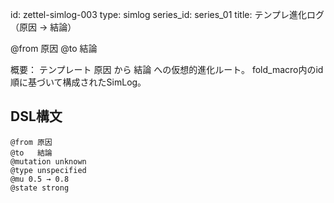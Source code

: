 <!--
@zettel_type: simlog_eval
@description: SimLogに基づく進化評価Zettel。@from〜@toでテンプレートの進化とテンション変化を記録。
-->

id: zettel-simlog-003
type: simlog
series_id: series_01
title: テンプレ進化ログ（原因 → 結論）

@from 原因
@to   結論

概要：
テンプレート 原因 から 結論 への仮想的進化ルート。
fold_macro内のid順に基づいて構成されたSimLog。


## DSL構文
```dsl
@from 原因
@to   結論
@mutation unknown
@type unspecified
@mu 0.5 → 0.8
@state strong
```